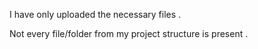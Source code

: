 I have only uploaded the necessary files . 


Not every file/folder from my project structure is present . 



